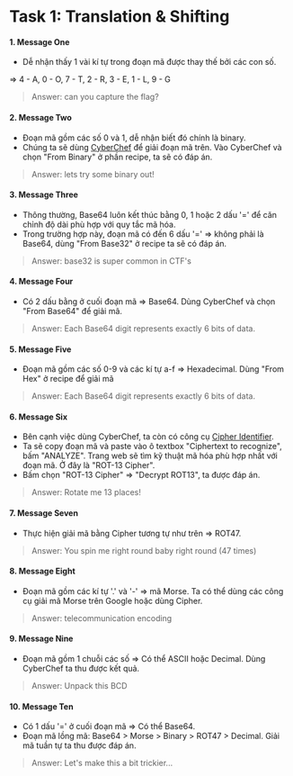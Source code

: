 # Task 1: Translation & Shifting

#### 1. Message One
- Dễ nhận thấy 1 vài kí tự trong đoạn mã được thay thế bởi các con số.

=> 4 - A, 0 - O, 7 - T, 2 - R, 3 - E, 1 - L, 9 - G

> Answer: can you capture the flag?

#### 2. Message Two
- Đoạn mã gồm các số 0 và 1, dễ nhận biết đó chính là binary.
- Chúng ta sẽ dùng [CyberChef](https://cyberchef.org/) để giải đoạn mã trên. Vào CyberChef và chọn "From Binary" ở phần recipe, ta sẽ có đáp án.

> Answer: lets try some binary out!

#### 3. Message Three
- Thông thường, Base64 luôn kết thúc bằng 0, 1 hoặc 2 dấu '=' để căn chỉnh độ dài phù hợp với quy tắc mã hóa.
- Trong trường hợp này, đoạn mã có đến 6 dấu '=' => không phải là Base64, dùng "From Base32" ở recipe ta sẽ có đáp án.

> Answer: base32 is super common in CTF's

#### 4. Message Four
- Có 2 dấu bằng ở cuối đoạn mã => Base64. Dùng CyberChef và chọn "From Base64" để giải mã.

> Answer: Each Base64 digit represents exactly 6 bits of data.

#### 5. Message Five
- Đoạn mã gồm các số 0-9 và các kí tự a-f => Hexadecimal. Dùng "From Hex" ở recipe để giải mã

> Answer: Each Base64 digit represents exactly 6 bits of data.

#### 6. Message Six
- Bên cạnh việc dùng CyberChef, ta còn có công cụ [Cipher Identifier](https://www.dcode.fr/cipher-identifier).
- Ta sẽ copy đoạn mã và paste vào ô textbox "Ciphertext to recognize", bấm "ANALYZE". Trang web sẽ tìm kỹ thuật mã hóa phù hợp nhất với đoạn mã. Ở đây là "ROT-13 Cipher".
- Bấm chọn "ROT-13 Cipher" => "Decrypt ROT13", ta được đáp án.

> Answer: Rotate me 13 places!

#### 7. Message Seven
- Thực hiện giải mã bằng Cipher tương tự như trên => ROT47.

> Answer: You spin me right round baby right round (47 times)

#### 8. Message Eight
- Đoạn mã gồm các kí tự '.' và '-' => mã Morse. Ta có thể dùng các công cụ giải mã Morse trên Google hoặc dùng Cipher.

> Answer: telecommunication encoding

#### 9. Message Nine
- Đoạn mã gồm 1 chuỗi các số => Có thể ASCII hoặc Decimal. Dùng CyberChef ta thu được kết quả.

> Answer: Unpack this BCD

#### 10. Message Ten
- Có 1 dấu '=' ở cuối đoạn mã => Có thể Base64.
- Đoạn mã lồng mã: Base64 > Morse > Binary > ROT47 > Decimal. Giải mã tuần tự ta thu được đáp án.

> Answer: Let's make this a bit trickier...
